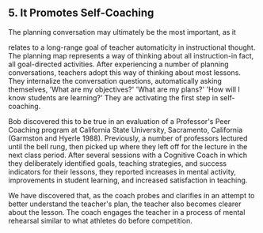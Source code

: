 ## 5. It Promotes Self-Coaching

The planning conversation may ultimately be the most important, as it

relates to a long-range goal of teacher automaticity in instructional thought. The planning map represents a way of thinking about all instruction-in fact, all goal-directed activities. After experiencing a number of planning conversations, teachers adopt this way of thinking about most lessons. They internalize the conversation questions, automatically asking themselves, 'What are my objectives?' 'What are my plans?' 'How will I know students are learning?' They are activating the first step in self-coaching.

Bob discovered this to be true in an evaluation of a Professor's Peer Coaching program at California State University, Sacramento, California (Garmston and Hyerle 1988). Previously, a number of professors lectured until the bell rung, then picked up where they left off for the lecture in the next class period. After several sessions with a Cognitive Coach in which they deliberately identified goals, teaching strategies, and success indicators for their lessons, they reported increases in mental activity, improvements in student learning, and increased satisfaction in teaching.

We have discovered that, as the coach probes and clarifies in an attempt to better understand the teacher's plan, the teacher also becomes clearer about the lesson. The coach engages the teacher in a process of mental rehearsal similar to what athletes do before competition.